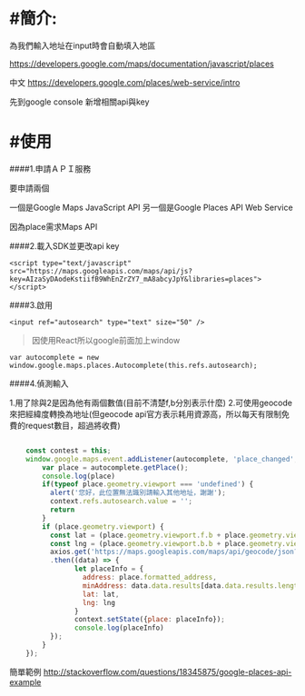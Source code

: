 # #簡介:

為我們輸入地址在input時會自動填入地區


https://developers.google.com/maps/documentation/javascript/places

中文
https://developers.google.com/places/web-service/intro

先到google console 新增相關api與key


# #使用

####1.申請ＡＰＩ服務

要申請兩個

一個是Google Maps JavaScript API
另一個是Google Places API Web Service

因為place需求Maps API


####2.載入SDK並更改api key

```
<script type="text/javascript" src="https://maps.googleapis.com/maps/api/js?key=AIzaSyDAodeKstiifB9WhEnZrZY7_mA8abcyJpY&libraries=places"></script>
```

####3.啟用

```
<input ref="autosearch" type="text" size="50" />
```

>因使用React所以google前面加上window

```
var autocomplete = new window.google.maps.places.Autocomplete(this.refs.autosearch);

```


####4.偵測輸入

1.用了除與2是因為他有兩個數值(目前不清楚f,b分別表示什麼)
2.可使用geocode來把經緯度轉換為地址(但geocode api官方表示耗用資源高，所以每天有限制免費的request數目，超過將收費)

```javascript

    const contest = this;
    window.google.maps.event.addListener(autocomplete, 'place_changed', function () {
        var place = autocomplete.getPlace();
        console.log(place)
        if(typeof place.geometry.viewport === 'undefined') {
          alert('您好，此位置無法識別請輸入其他地址，謝謝');
          context.refs.autosearch.value = '';
          return
        }
        if (place.geometry.viewport) {
          const lat = (place.geometry.viewport.f.b + place.geometry.viewport.f.f) / 2;
          const lng = (place.geometry.viewport.b.b + place.geometry.viewport.b.f) / 2;
          axios.get('https://maps.googleapis.com/maps/api/geocode/json?latlng=' + lat + ',' + lng)
          .then((data) => {
                let placeInfo = {
                  address: place.formatted_address,
                  minAddress: data.data.results[data.data.results.length - 4].formatted_address, 
                  lat: lat,
                  lng: lng
                }
                context.setState({place: placeInfo});
                console.log(placeInfo)
          });
        }
    });
```

簡單範例
http://stackoverflow.com/questions/18345875/google-places-api-example

